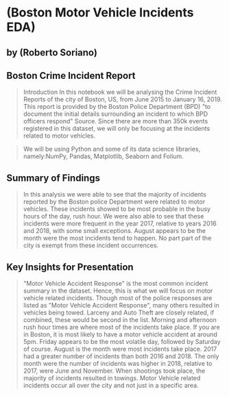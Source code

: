 # (Boston Motor Vehicle Incidents EDA)
## by (Roberto Soriano)


## Boston Crime Incident Report

> Introduction
In this notebook we will be analysing the Crime Incident Reports of the city of Boston, US, from June 2015 to January 16, 2019. This report is provided by the Boston Police Department (BPD) "to document the initial details surrounding an incident to which BPD officers respond" Source.
Since there are more than 350k events registered in this dataset, we will only be focusing at the incidents related to motor vehicles.

>We will be using Python and some of its data science libraries, namely:NumPy, Pandas, Matplotlib, Seaborn and Folium.



## Summary of Findings

> In this analysis we were able to see that the majority of incidents reported by the Boston police Department were related to motor vehicles. These incidents showed to be most probable in the busy hours of the day, rush hour. We were also able to see that these incidents were more frequent in the year 2017, relative to years 2016 and 2018, with some small exceptions. August appears to be the month were the most incidents tend to happen. No part part of the city is exempt from these incident occurrences.


## Key Insights for Presentation


>"Motor Vehicle Accident Response" is the most common incident summary in the dataset. Hence, this is what we will focus on motor vehicle related incidents.
> Though most of the police responses are listed as "Motor Vehicle Accident Response", many others resulted in vehicles being towed. Larceny and Auto Theft are closely related, if combined, these would be second in the list.
>Morning and afternoon rush hour times are where most of the incidents take place.
>If you are in Boston, it is most likely to have a motor vehicle accident at around 5pm.
>Friday appears to be the most volatile day, followed by Saturday of course.
>August is the month were most incidents take place.
>2017 had a greater number of incidents than both 2016 and 2018.
>The only month were the number of incidents was higher in 2018, relative to 2017, were June and November.
>When shootings took place, the majority of incidents resulted in towings.
>Motor Vehicle related incidents occur all over the city and not just in a specific area.
